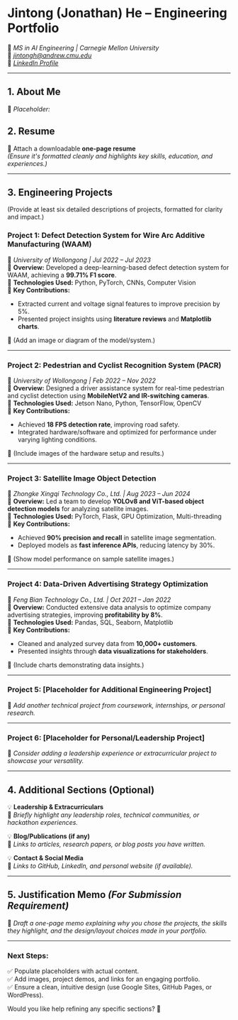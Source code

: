 # **Jintong (Jonathan) He – Engineering Portfolio**
📍 *MS in AI Engineering | Carnegie Mellon University*  
📧 *jintongh@andrew.cmu.edu*  
🔗 *[LinkedIn Profile](www.linkedin.com/in/jonathan-he-628493248/)*  

---

## **1. About Me**  

📌 *Placeholder:*  


## **2. Resume**  
📌 Attach a downloadable **one-page resume**  
*(Ensure it's formatted cleanly and highlights key skills, education, and experiences.)*  

---

## **3. Engineering Projects**  
(Provide at least six detailed descriptions of projects, formatted for clarity and impact.)

### **Project 1: Defect Detection System for Wire Arc Additive Manufacturing (WAAM)**  
📍 *University of Wollongong | Jul 2022 – Jul 2023*  
🔹 **Overview:** Developed a deep-learning-based defect detection system for WAAM, achieving a **99.71% F1 score**.  
🔹 **Technologies Used:** Python, PyTorch, CNNs, Computer Vision  
🔹 **Key Contributions:**  
   - Extracted current and voltage signal features to improve precision by 5%.  
   - Presented project insights using **literature reviews** and **Matplotlib charts**.  

📸 (Add an image or diagram of the model/system.)

---

### **Project 2: Pedestrian and Cyclist Recognition System (PACR)**  
📍 *University of Wollongong | Feb 2022 – Nov 2022*  
🔹 **Overview:** Designed a driver assistance system for real-time pedestrian and cyclist detection using **MobileNetV2 and IR-switching cameras**.  
🔹 **Technologies Used:** Jetson Nano, Python, TensorFlow, OpenCV  
🔹 **Key Contributions:**  
   - Achieved **18 FPS detection rate**, improving road safety.  
   - Integrated hardware/software and optimized for performance under varying lighting conditions.  

📸 (Include images of the hardware setup and results.)

---

### **Project 3: Satellite Image Object Detection**  
📍 *Zhongke Xingqi Technology Co., Ltd. | Aug 2023 – Jun 2024*  
🔹 **Overview:** Led a team to develop **YOLOv8 and ViT-based object detection models** for analyzing satellite images.  
🔹 **Technologies Used:** PyTorch, Flask, GPU Optimization, Multi-threading  
🔹 **Key Contributions:**  
   - Achieved **90% precision and recall** in satellite image segmentation.  
   - Deployed models as **fast inference APIs**, reducing latency by 30%.  

📸 (Show model performance on sample satellite images.)

---

### **Project 4: Data-Driven Advertising Strategy Optimization**  
📍 *Feng Bian Technology Co., Ltd. | Oct 2021 – Jan 2022*  
🔹 **Overview:** Conducted extensive data analysis to optimize company advertising strategies, improving **profitability by 8%**.  
🔹 **Technologies Used:** Pandas, SQL, Seaborn, Matplotlib  
🔹 **Key Contributions:**  
   - Cleaned and analyzed survey data from **10,000+ customers**.  
   - Presented insights through **data visualizations for stakeholders**.  

📸 (Include charts demonstrating data insights.)

---

### **Project 5: [Placeholder for Additional Engineering Project]**  
📌 *Add another technical project from coursework, internships, or personal research.*

---

### **Project 6: [Placeholder for Personal/Leadership Project]**  
📌 *Consider adding a leadership experience or extracurricular project to showcase your versatility.*

---

## **4. Additional Sections (Optional)**  
💡 **Leadership & Extracurriculars**  
📌 *Briefly highlight any leadership roles, technical communities, or hackathon experiences.*  

💡 **Blog/Publications (if any)**  
📌 *Links to articles, research papers, or blog posts you have written.*  

💡 **Contact & Social Media**  
📌 *Links to GitHub, LinkedIn, and personal website (if available).*  

---

## **5. Justification Memo** *(For Submission Requirement)*  
📌 *Draft a one-page memo explaining why you chose the projects, the skills they highlight, and the design/layout choices made in your portfolio.*

---

### **Next Steps:**  
✅ Populate placeholders with actual content.  
✅ Add images, project demos, and links for an engaging portfolio.  
✅ Ensure a clean, intuitive design (use Google Sites, GitHub Pages, or WordPress).  

Would you like help refining any specific sections? 🚀
